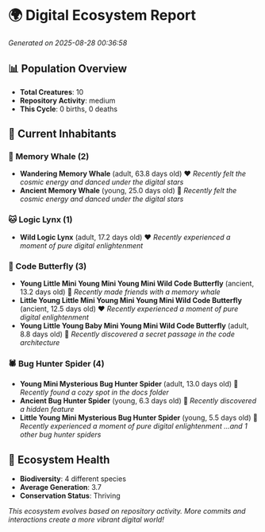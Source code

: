 # 🌍 Digital Ecosystem Report
*Generated on 2025-08-28 00:36:58*

## 📊 Population Overview
- **Total Creatures**: 10
- **Repository Activity**: medium
- **This Cycle**: 0 births, 0 deaths

## 👥 Current Inhabitants

### 🐋 Memory Whale (2)
- **Wandering Memory Whale** (adult, 63.8 days old) ❤️
  *Recently felt the cosmic energy and danced under the digital stars*
- **Ancient Memory Whale** (young, 25.0 days old) 💛
  *Recently felt the cosmic energy and danced under the digital stars*

### 🐱 Logic Lynx (1)
- **Wild Logic Lynx** (adult, 17.2 days old) ❤️
  *Recently experienced a moment of pure digital enlightenment*

### 🦋 Code Butterfly (3)
- **Young Little Mini Young Mini Young Mini Wild Code Butterfly** (ancient, 13.2 days old) 💛
  *Recently made friends with a memory whale*
- **Little Young Little Mini Young Mini Young Mini Wild Code Butterfly** (ancient, 12.5 days old) ❤️
  *Recently experienced a moment of pure digital enlightenment*
- **Young Little Young Baby Mini Young Mini Wild Code Butterfly** (adult, 8.8 days old) 💛
  *Recently discovered a secret passage in the code architecture*

### 🕷️ Bug Hunter Spider (4)
- **Young Mini Mysterious Bug Hunter Spider** (adult, 13.0 days old) 💛
  *Recently found a cozy spot in the docs folder*
- **Ancient Bug Hunter Spider** (young, 6.3 days old) 💚
  *Recently discovered a hidden feature*
- **Little Young Mini Mysterious Bug Hunter Spider** (young, 5.5 days old) 💚
  *Recently experienced a moment of pure digital enlightenment*
  *...and 1 other bug hunter spiders*

## 🔬 Ecosystem Health
- **Biodiversity**: 4 different species
- **Average Generation**: 3.7
- **Conservation Status**: Thriving

*This ecosystem evolves based on repository activity. More commits and interactions create a more vibrant digital world!*